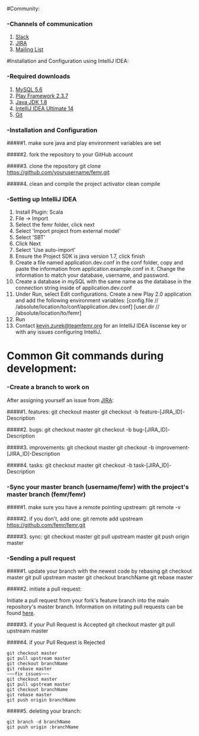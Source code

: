 #Community:

### -Channels of communication
1. [Slack](http://teamfemr.org/slack.html)
2. [JIRA](https://teamfemr.atlassian.net)
3. [Mailing List](https://groups.google.com/forum/#!forum/team-femr)

#Installation and Configuration using IntelliJ IDEA:

### -Required downloads
1. [MySQL 5.6](http://www.mysql.com/)
2. [Play Framework 2.3.7](http://downloads.typesafe.com/typesafe-activator/1.2.10/typesafe-activator-1.2.10.zip)
3. [Java JDK 1.8](http://www.oracle.com/technetwork/java/javase/downloads/jdk8-downloads-2133151.html)
4. [IntelliJ IDEA Ultimate 14](http://www.jetbrains.com/idea/)
5. [Git](http://git-scm.com/)

### -Installation and Configuration
#####1. make sure java and play environment variables are set

#####2. fork the repository to your GitHub account

#####3. clone the repository
    git clone https://github.com/yourusername/femr.git

#####4. clean and compile the project
    activator clean compile

### -Setting up IntelliJ IDEA
1. Install Plugin: Scala
2. File -> Import
3. Select the femr folder, click next
4. Select 'Import project from external model'
5. Select 'SBT'
6. Click Next
7. Select 'Use auto-import'
8. Ensure the Project SDK is java version 1.7, click finish
9. Create a file named application.dev.conf in the conf folder, copy and paste the information from application.example.conf in it. Change the information to match your database, username, and password.
10. Create a database in mySQL with the same name as the database in the connection string inside of application.dev.conf
11. Under Run, select Edit configurations. Create a new Play 2.0 application and add the following environment variables:
     [config.file // /absolute/location/to/conf/application.dev.conf]
     [user.dir // /absolute/location/to/femr]
12. Run
13. Contact kevin.zurek@teamfemr.org for an IntelliJ IDEA liscense key or with any issues configuring IntelliJ.


# Common Git commands during development:

### -Create a branch to work on

After assigning yourself an issue from [JIRA](https://teamfemr.atlassian.net):

#####1. features:
    git checkout master
    git checkout -b feature-[JIRA_ID]-Description

#####2. bugs:
    git checkout master
    git checkout -b bug-[JIRA_ID]-Description

#####3. improvements:
    git checkout master
    git checkout -b improvement-[JIRA_ID]-Description

#####4. tasks:
    git checkout master
    git checkout -b task-[JIRA_ID]-Description

### -Sync your master branch (username/femr) with the project's master branch (femr/femr)

#####1. make sure you have a remote pointing upstream:
    git remote -v

#####2. if you don't, add one:
    git remote add upstream https://github.com/femr/femr.git

#####3. sync:
    git checkout master
    git pull upstream master
    git push origin master


### -Sending a pull request

#####1. update your branch with the newest code by rebasing
    git checkout master
    git pull upstream master
    git checkout branchName
    git rebase master

#####2. initiate a pull request:

Initiate a pull request from your fork's feature branch into the main repository's master branch. Information on initating pull requests can be found [here](https://help.github.com/articles/using-pull-requests).

#####3. if your Pull Request is Accepted
	git checkout master
	git pull upstream master

#####4. if your Pull Request is Rejected

    git checkout master
    git pull upstream master
    git checkout branchName
    git rebase master
    ~~~fix issues~~~
    git checkout master
    git pull upstream master
    git checkout branchName
    git rebase master
    git push origin branchName

#####5. deleting your branch:

    git branch -d branchName
    git push origin :branchName
